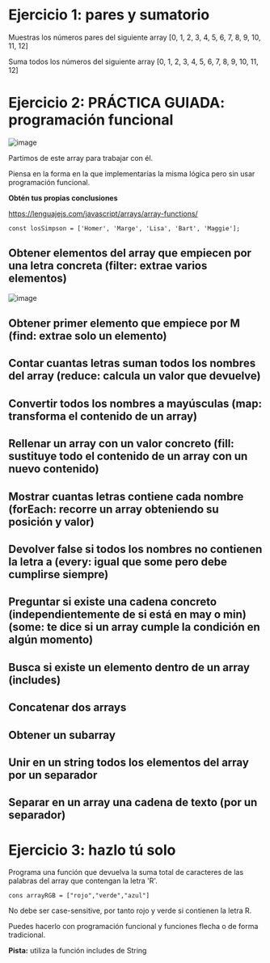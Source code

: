 # Ejercicio 1: pares y sumatorio

Muestras los números pares del siguiente array [0, 1, 2, 3, 4, 5, 6, 7, 8, 9, 10, 11, 12]

Suma todos los números del siguiente array [0, 1, 2, 3, 4, 5, 6, 7, 8, 9, 10, 11, 12]

# Ejercicio 2: PRÁCTICA GUIADA: programación funcional

![image](https://user-images.githubusercontent.com/91023374/227976962-2af19b49-95c0-4de6-a401-d887a1f816d1.png)


Partimos de este array para trabajar con él.

Piensa en la forma en la que implementarías la misma lógica pero sin usar programación funcional.

**Obtén tus propias conclusiones**


https://lenguajejs.com/javascript/arrays/array-functions/


```
const losSimpson = ['Homer', 'Marge', 'Lisa', 'Bart', 'Maggie'];
```

## Obtener elementos del array que empiecen por una letra concreta (filter: extrae varios elementos)

![image](https://user-images.githubusercontent.com/91023374/229094992-a56a104d-c897-49a5-8435-23d3046d9ae7.png)

## Obtener primer elemento que empiece por M (find: extrae solo un elemento)

## Contar cuantas letras suman todos los nombres del array (reduce: calcula un valor que devuelve) 
        
## Convertir todos los nombres a mayúsculas (map: transforma el contenido de un array)

## Rellenar un array con un valor concreto (fill: sustituye todo el contenido de un array con un nuevo contenido)

## Mostrar cuantas letras contiene cada nombre (forEach: recorre un array obteniendo su posición y valor)

## Devolver false si todos los nombres no contienen la letra a (every: igual que some pero debe cumplirse siempre)

## Preguntar si existe una cadena concreto (independientemente de si está en may o min) (some: te dice si un array cumple la condición en algún momento)

## Busca si existe un elemento dentro de un array (includes)

## Concatenar dos arrays

## Obtener un subarray

## Unir en un string todos los elementos del array por un separador

## Separar en un array una cadena de texto (por un separador)


# Ejercicio 3: hazlo tú solo

Programa una función que devuelva la suma total de caracteres de las palabras del array que contengan la letra 'R'.

```
cons arrayRGB = ["rojo","verde","azul"]
```

No debe ser case-sensitive, por tanto rojo y verde si contienen la letra R.

Puedes hacerlo con programación funcional y funciones flecha o de forma tradicional.

**Pista:** utiliza la función includes de String


